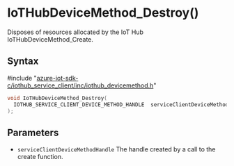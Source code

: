 # IoTHubDeviceMethod_Destroy()

Disposes of resources allocated by the IoT Hub IoTHubDeviceMethod_Create.

## Syntax

\#include "[azure-iot-sdk-c/iothub_service_client/inc/iothub_devicemethod.h](../iothub-devicemethod-h.md)"  
```C
void IoTHubDeviceMethod_Destroy(
  IOTHUB_SERVICE_CLIENT_DEVICE_METHOD_HANDLE  serviceClientDeviceMethodHandle
);
```

## Parameters
* `serviceClientDeviceMethodHandle` The handle created by a call to the create function.

